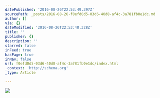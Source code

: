 ```yaml
---
datePublished: '2016-08-26T22:53:49.397Z'
sourcePath: _posts/2016-08-26-f0efd0d5-03d6-40d8-af4c-3a781fb0e1dc.md
author: []
via: {}
dateModified: '2016-08-26T22:53:48.328Z'
title: ''
publisher: {}
description: ''
starred: false
inFeed: true
hasPage: true
inNav: false
url: f0efd0d5-03d6-40d8-af4c-3a781fb0e1dc/index.html
_context: 'http://schema.org'
_type: Article

---
```

![](https://the-grid-user-content.s3-us-west-2.amazonaws.com/5d4490fc-c1ca-4a83-9486-b64218f7c09f.jpg)